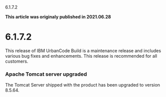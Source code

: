 





6.1.7.2

**This article was originaly published in 2021.06.28**


6.1.7.2
=======




This release of IBM UrbanCode Build is a maintenance release and includes various bug fixes and enhancements. This release is recommended for all customers.

### Apache Tomcat server upgraded


The Tomcat Server shipped with the product has been upgraded to version 8.5.64.




